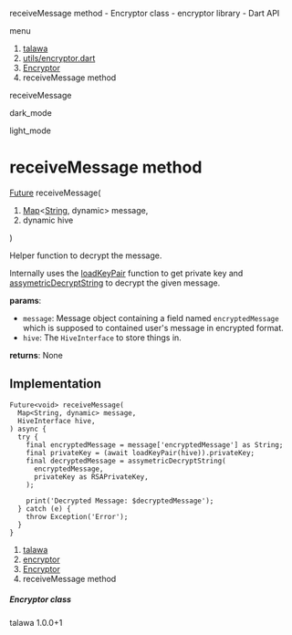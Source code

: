 




receiveMessage method - Encryptor class - encryptor library - Dart API







menu

1. [talawa](../../index.html)
2. [utils/encryptor.dart](../../file-___home_harshil_Desktop_open-source_palisadoes_talawa_lib_utils_encryptor/)
3. [Encryptor](../../file-___home_harshil_Desktop_open-source_palisadoes_talawa_lib_utils_encryptor/Encryptor-class.html)
4. receiveMessage method

receiveMessage


dark\_mode

light\_mode




# receiveMessage method


[Future](https://api.flutter.dev/flutter/dart-core/Future-class.html)<void>
receiveMessage(

1. [Map](https://api.flutter.dev/flutter/dart-core/Map-class.html)<[String](https://api.flutter.dev/flutter/dart-core/String-class.html), dynamic> message,
2. dynamic hive

)

Helper function to decrypt the message.

Internally uses the [loadKeyPair](../../file-___home_harshil_Desktop_open-source_palisadoes_talawa_lib_utils_encryptor/Encryptor/loadKeyPair.html) function to get private key and
[assymetricDecryptString](../../file-___home_harshil_Desktop_open-source_palisadoes_talawa_lib_utils_encryptor/Encryptor/assymetricDecryptString.html) to decrypt the given message.

**params**:

* `message`: Message object containing a field named `encryptedMessage`
  which is supposed to contained user's message in encrypted format.
* `hive`: The `HiveInterface` to store things in.

**returns**:
None


## Implementation

```
Future<void> receiveMessage(
  Map<String, dynamic> message,
  HiveInterface hive,
) async {
  try {
    final encryptedMessage = message['encryptedMessage'] as String;
    final privateKey = (await loadKeyPair(hive)).privateKey;
    final decryptedMessage = assymetricDecryptString(
      encryptedMessage,
      privateKey as RSAPrivateKey,
    );

    print('Decrypted Message: $decryptedMessage');
  } catch (e) {
    throw Exception('Error');
  }
}
```

 


1. [talawa](../../index.html)
2. [encryptor](../../file-___home_harshil_Desktop_open-source_palisadoes_talawa_lib_utils_encryptor/)
3. [Encryptor](../../file-___home_harshil_Desktop_open-source_palisadoes_talawa_lib_utils_encryptor/Encryptor-class.html)
4. receiveMessage method

##### Encryptor class





talawa
1.0.0+1






